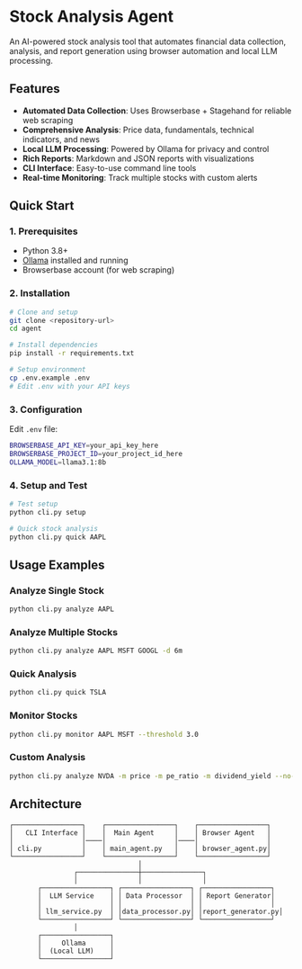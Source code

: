 # Stock Analysis Agent

An AI-powered stock analysis tool that automates financial data collection, analysis, and report generation using browser automation and local LLM processing.

## Features

- **Automated Data Collection**: Uses Browserbase + Stagehand for reliable web scraping
- **Comprehensive Analysis**: Price data, fundamentals, technical indicators, and news
- **Local LLM Processing**: Powered by Ollama for privacy and control
- **Rich Reports**: Markdown and JSON reports with visualizations
- **CLI Interface**: Easy-to-use command line tools
- **Real-time Monitoring**: Track multiple stocks with custom alerts

## Quick Start

### 1. Prerequisites

- Python 3.8+
- [Ollama](https://ollama.ai/) installed and running
- Browserbase account (for web scraping)

### 2. Installation

```bash
# Clone and setup
git clone <repository-url>
cd agent

# Install dependencies
pip install -r requirements.txt

# Setup environment
cp .env.example .env
# Edit .env with your API keys
```

### 3. Configuration

Edit `.env` file:
```bash
BROWSERBASE_API_KEY=your_api_key_here
BROWSERBASE_PROJECT_ID=your_project_id_here
OLLAMA_MODEL=llama3.1:8b
```

### 4. Setup and Test

```bash
# Test setup
python cli.py setup

# Quick stock analysis
python cli.py quick AAPL
```

## Usage Examples

### Analyze Single Stock
```bash
python cli.py analyze AAPL
```

### Analyze Multiple Stocks
```bash
python cli.py analyze AAPL MSFT GOOGL -d 6m
```

### Quick Analysis
```bash
python cli.py quick TSLA
```

### Monitor Stocks
```bash
python cli.py monitor AAPL MSFT --threshold 3.0
```

### Custom Analysis
```bash
python cli.py analyze NVDA -m price -m pe_ratio -m dividend_yield --no-charts
```

## Architecture

```
┌─────────────────┐    ┌─────────────────┐    ┌─────────────────┐
│   CLI Interface │    │  Main Agent     │    │ Browser Agent   │
│                 │────│                 │────│                 │
│ cli.py          │    │ main_agent.py   │    │ browser_agent.py│
└─────────────────┘    └─────────────────┘    └─────────────────┘
                                │
                ┌───────────────┼───────────────┐
                │               │               │
       ┌─────────────────┐ ┌─────────────────┐ ┌─────────────────┐
       │  LLM Service    │ │ Data Processor  │ │ Report Generator│
       │                 │ │                 │ │                 │
       │ llm_service.py  │ │data_processor.py│ │report_generator.py│
       └─────────────────┘ └─────────────────┘ └─────────────────┘
                │
       ┌─────────────────┐
       │     Ollama      │
       │  (Local LLM)    │
       └─────────────────┘
```